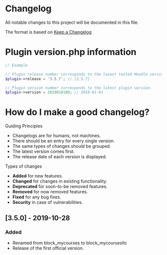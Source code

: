 # Changelog
All notable changes to this project will be documented in this file.

The format is based on [Keep a Changelog](https://keepachangelog.com/en/1.0.0/)

# Plugin version.php information
```php
// Example

// Plugin release number corresponds to the lasest tested Moodle version in which the plugin has been tested.
$plugin->release = '3.5.7'; // [3.5.7]

// Plugin version number corresponds to the latest plugin version.
$plugin->version = 2019010100; // 2019-01-01
```

# How do I make a good changelog?
Guiding Principles
* Changelogs are for humans, not machines.
* There should be an entry for every single version.
* The same types of changes should be grouped.
* The latest version comes first.
* The release date of each version is displayed.

Types of changes
* **Added** for new features.
* **Changed** for changes in existing functionality.
* **Deprecated** for soon-to-be removed features.
* **Removed** for now removed features.
* **Fixed** for any bug fixes.
* **Security** in case of vulnerabilities.


## [3.5.0] - 2019-10-28

### Added
- Renamed from block_mycourses to block_mycoursesltc
- Release of the first official version.